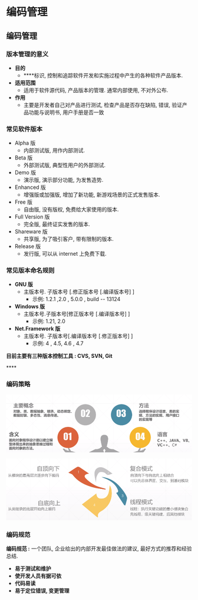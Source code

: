 # 编码管理

## 编码管理

### 版本管理的意义

* **目的**
  *  ****标识, 控制和追踪软件开发和实施过程中产生的各种软件产品版本.
* **适用范围** 
  * 适用于软件源代码, 产品版本的管理.  通常内部使用, 不对外公布.
* **作用**
  * 主要是开发者自己对产品进行测试, 检查产品是否存在缺陷, 错误, 验证产品功能与说明书, 用户手册是否一致



### 常见软件版本

* Alpha 版
  * 内部测试版,  用作内部测试.
* Beta 版
  * 外部测试版, 典型性用户的外部测试.
* Demo 版
  * 演示版, 演示部分功能, 为发售造势.
* Enhanced 版
  * 增强版或加强版, 增加了新功能, 新游戏场景的正式发售版本.
* Free 版
  * 自由版, 没有版权,  免费给大家使用的版本.
* Full Version 版
  * 完全版, 最终证实发售的版本.
* Shareware 版
  * 共享版,  为了吸引客户, 带有限制的版本.
* Release  版 
  * 发行版, 可以从 internet 上免费下载.



### 常见版本命名规则

* **GNU 版**
  * 主版本号. 子版本号 \[.修正版本号 \[.编译版本号\] \]
    * 示例:  1.2.1 ,2.0 , 5.0.0 , build -- 13124
* **Windows 版**
  * 主版本号.子版本号\[修正版本号 \[.编译版本号\] \]
    * 示例:  1.21,   2.0
* **Net.Framework 版**
  * 主版本号. 子版本号\[.编译版本号 \[.修正版本号\] \]
    * 示例: 4 , 4.5, 4.6 , 4.7

**目前主要有三种版本控制工具 : CVS,  SVN,  Git**

\*\*\*\*

### 编码策略

![&#x9762;&#x5411;&#x5BF9;&#x8C61;&#x7A0B;&#x5E8F;&#x8BBE;&#x8BA1;](../.gitbook/assets/image%20%28128%29.png)

![&#x5E38;&#x89C1;&#x7684;&#x56DB;&#x79CD;&#x7F16;&#x7801;&#x7B56;&#x7565;](../.gitbook/assets/image%20%2819%29.png)

### 编码规范

**编码规范 :** 一个团队, 企业给出的内部开发最佳做法的建议, 最好方式的推荐和经验总结.

* **易于测试和维护**
* **使开发人员有据可依**
* **代码易读**
* **易于定位错误,  变更管理**







